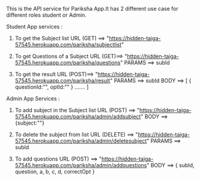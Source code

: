 This is the API service for Pariksha App.It has 2 different use case for different roles student or Admin.

Student App services :

1. To get the Subject list
   URL (GET) ==> "https://hidden-taiga-57545.herokuapp.com/pariksha/subjectlist"

2. To get Questions of a Subject
   URL (GET)==> "https://hidden-taiga-57545.herokuapp.com/pariksha/questions"
   PARAMS ==> subId

3. To get the result
   URL (POST)==> "https://hidden-taiga-57545.herokuapp.com/pariksha/result"
   PARAMS ==> subId
   BODY ==> [
   {
   questionId:"",
   optId:""
   }
   .......
   ]

Admin App Services :

1.  To add subject in the Subject list
    URL (POST) ==> "https://hidden-taiga-57545.herokuapp.com/pariksha/admin/addsubject"
    BODY ==> {subject:""}

2.  To delete the subject from list
    URL (DELETE) ==> "https://hidden-taiga-57545.herokuapp.com/pariksha/admin/deletesubject"
    PARAMS ==> subId

3.  To add questions
    URL (POST) ==> "https://hidden-taiga-57545.herokuapp.com/pariksha/admin/addquestions"
    BODY ==> { subId, question, a, b, c, d, correctOpt }
